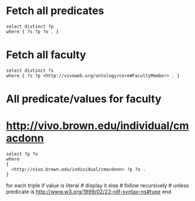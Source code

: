 # Fetch all predicates

```
select distinct ?p
where { ?s ?p ?o . }
```

# Fetch all faculty

```
select distinct ?s
where { ?s ?p <http://vivoweb.org/ontology/core#FacultyMember> . }
```


# All predicate/values for faculty
# <http://vivo.brown.edu/individual/cmacdonn>

```
select ?p ?o
where
{
  <http://vivo.brown.edu/individual/cmacdonn> ?p ?o .
}
```

for each triple
  if value is literal
    # display it
  else
    # follow recursively
    # unless predicate is <http://www.w3.org/1999/02/22-rdf-syntax-ns#type>
  end
